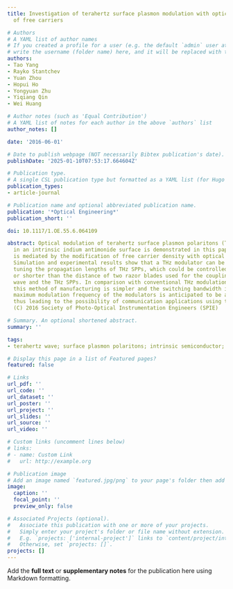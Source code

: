 ```yaml
---
title: Investigation of terahertz surface plasmon modulation with optical injection
  of free carriers

# Authors
# A YAML list of author names
# If you created a profile for a user (e.g. the default `admin` user at `content/authors/admin/`), 
# write the username (folder name) here, and it will be replaced with their full name and linked to their profile.
authors:
- Tao Yang
- Rayko Stantchev
- Yuan Zhou
- Hopui Ho
- Yongyuan Zhu
- Yiqiang Qin
- Wei Huang

# Author notes (such as 'Equal Contribution')
# A YAML list of notes for each author in the above `authors` list
author_notes: []

date: '2016-06-01'

# Date to publish webpage (NOT necessarily Bibtex publication's date).
publishDate: '2025-01-10T07:53:17.664604Z'

# Publication type.
# A single CSL publication type but formatted as a YAML list (for Hugo requirements).
publication_types:
- article-journal

# Publication name and optional abbreviated publication name.
publication: '*Optical Engineering*'
publication_short: ''

doi: 10.1117/1.OE.55.6.064109

abstract: Optical modulation of terahertz surface plasmon polaritons (THz SPPs) propagating
  in an intrinsic indium antimonide surface is demonstrated in this paper. The modulation
  is mediated by the modification of free carrier density with optical illumination.
  Simulation and experimental results show that a THz modulator can be realized by
  tuning the propagation lengths of THz SPPs, which could be controlled to be larger
  or shorter than the distance of two razor blades used for the coupling of the THz
  wave and the THz SPPs. In comparison with conventional THz modulation approaches,
  this method of manufacturing is simpler and the switching bandwidth is wider. The
  maximum modulation frequency of the modulators is anticipated to be above gigahertz,
  thus leading to the possibility of communication applications using the THz baseband.
  (C) 2016 Society of Photo-Optical Instrumentation Engineers (SPIE)

# Summary. An optional shortened abstract.
summary: ''

tags:
- terahertz wave; surface plasmon polaritons; intrinsic semiconductor; Drude model

# Display this page in a list of Featured pages?
featured: false

# Links
url_pdf: ''
url_code: ''
url_dataset: ''
url_poster: ''
url_project: ''
url_slides: ''
url_source: ''
url_video: ''

# Custom links (uncomment lines below)
# links:
# - name: Custom Link
#   url: http://example.org

# Publication image
# Add an image named `featured.jpg/png` to your page's folder then add a caption below.
image:
  caption: ''
  focal_point: ''
  preview_only: false

# Associated Projects (optional).
#   Associate this publication with one or more of your projects.
#   Simply enter your project's folder or file name without extension.
#   E.g. `projects: ['internal-project']` links to `content/project/internal-project/index.md`.
#   Otherwise, set `projects: []`.
projects: []
---
```


Add the **full text** or **supplementary notes** for the publication here using Markdown formatting.
